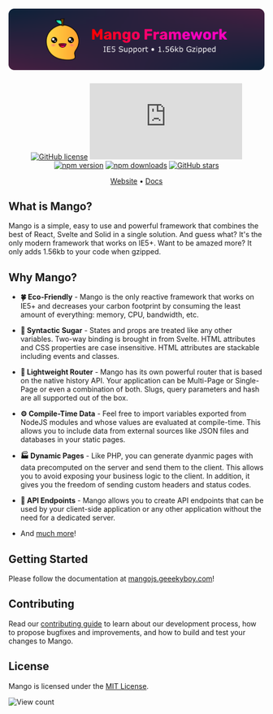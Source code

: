 # [![Mango Framework](.github/assets/readme_banner.png)](https://mangojs.geeekyboy.com)

<div align="center">

  [![GitHub license](https://img.shields.io/badge/license-MIT-blue.svg)](https://github.com/GeeekyBoy/mango/blob/main/LICENSE)
  [![Runtime size](https://badgen.net/badgesize/gzip/https/cdn.jsdelivr.net/npm/@mango-js/runtime/dist/mango.min.js?label=runtime%20size)](https://cdn.jsdelivr.net/npm/@mango-js/runtime/dist/mango.min.js)
  [![npm version](https://img.shields.io/npm/v/@mango-js/scripts.svg?style=flat)](https://www.npmjs.com/package/@mango-js/scripts)
  [![npm downloads](https://img.shields.io/npm/dm/@mango-js/scripts.svg?style=flat)](https://www.npmjs.com/package/@mango-js/scripts)
  [![GitHub stars](https://img.shields.io/github/stars/GeeekyBoy/mango.svg?style=social&label=Star)](https://github.com/GeeekyBoy/mango)
  
</div>

<div align="center">

[Website](https://mangojs.geeekyboy.com) • [Docs](https://mangojs.geeekyboy.com/docs)

</div>

## What is Mango?

Mango is a simple, easy to use and powerful framework that combines the best of React, Svelte and Solid in a single solution. And guess what? It's the only modern framework that works on IE5+. Want to be amazed more? It only adds 1.56kb to your code when gzipped.

## Why Mango?

- **🍀 Eco-Friendly** - Mango is the only reactive framework that works on IE5+ and decreases your carbon footprint by consuming the least amount of everything: memory, CPU, bandwidth, etc.
- **🍬 Syntactic Sugar** - States and props are treated like any other variables. Two-way binding is brought in from Svelte. HTML attributes and CSS properties are case insensitive. HTML attributes are stackable including events and classes.
- **🧭 Lightweight Router** - Mango has its own powerful router that is based on the native history API. Your application can be Multi-Page or Single-Page or even a combination of both. Slugs, query parameters and hash are all supported out of the box.
- **⚙️ Compile-Time Data** - Feel free to import variables exported from NodeJS modules and whose values are evaluated at compile-time. This allows you to include data from external sources like JSON files and databases in your static pages.
- **🏭 Dynamic Pages** - Like PHP, you can generate dyanmic pages with data precomputed on the server and send them to the client. This allows you to avoid exposing your business logic to the client. In addition, it gives you the freedom of sending custom headers and status codes.
- **📡 API Endpoints** - Mango allows you to create API endpoints that can be used by your client-side application or any other application without the need for a dedicated server.

- And [much more](https://mangojs.geeekyboy.com)!

## Getting Started

Please follow the documentation at [mangojs.geeekyboy.com](https://mangojs.geeekyboy.com)!

## Contributing

Read our [contributing guide](CONTRIBUTING.md) to learn about our development process, how to propose bugfixes and improvements, and how to build and test your changes to Mango.

## License

Mango is licensed under the [MIT License](LICENSE).

![View count](https://hits-app.vercel.app/hits?url=https://github.com/GeeekyBoy/mango&bgRight=000&bgLeft=000)

